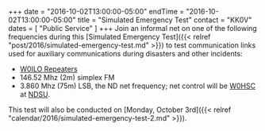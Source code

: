 +++
date = "2016-10-02T13:00:00-05:00"
endTime = "2016-10-02T13:00:00-05:00"
title = "Simulated Emergency Test"
contact = "KK0V"
dates = [ "Public Service" ]
+++
Join an informal net on one of the following frequencies during this
[Simulated Emergency Test]({{< relref "post/2016/simulated-emergency-test.md" >}})
to test communication links used for auxiliary communications during
disasters and other incidents:

* [W0ILO Repeaters](/radios/)
* 146.52 Mhz (2m) simplex FM
* 3.860 Mhz (75m) LSB, the ND net frequency; net control will be
[W0HSC](http://www.w0hsc.org/) at [NDSU](https://www.ndsu.edu/).

This test will also be conducted on [Monday, October 3rd]({{< relref
"calendar/2016/simulated-emergency-test-2.md" >}}).
